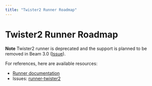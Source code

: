```yaml
---
title: "Twister2 Runner Roadmap"
---
```

<!--
Licensed under the Apache License, Version 2.0 (the "License");
you may not use this file except in compliance with the License.
You may obtain a copy of the License at

http://www.apache.org/licenses/LICENSE-2.0

Unless required by applicable law or agreed to in writing, software
distributed under the License is distributed on an "AS IS" BASIS,
WITHOUT WARRANTIES OR CONDITIONS OF ANY KIND, either express or implied.
See the License for the specific language governing permissions and
limitations under the License.
-->

# Twister2 Runner Roadmap

**Note** Twister2 runner is deprecated and the support is planned to be removed in Beam 3.0 ([Issue](https://github.com/apache/beam/issues/35905)).

For references, here are available resources:

 - [Runner documentation](/documentation/runners/twister2)
 - Issues: [runner-twister2](https://github.com/apache/beam/issues?q=is%3Aopen+is%3Aissue+label%3Arunner-twister2)
